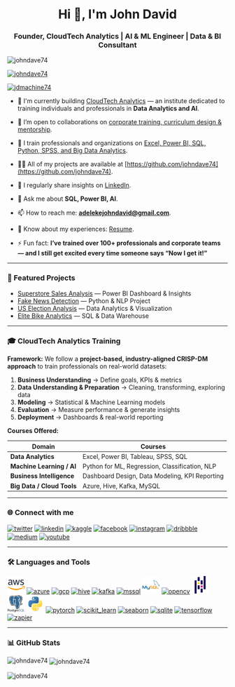 <h1 align="center">Hi 👋, I'm John David</h1>
<h3 align="center">Founder, CloudTech Analytics | AI & ML Engineer | Data & BI Consultant</h3>

<p align="left"> <img src="https://komarev.com/ghpvc/?username=johndave74&label=Profile%20views&color=0e75b6&style=flat" alt="johndave74" /> </p>

<p align="left"> <a href="https://github.com/ryo-ma/github-profile-trophy"><img src="https://github-profile-trophy.vercel.app/?username=johndave74" alt="johndave74" /></a> </p>

<p align="left"> 
<a href="https://twitter.com/jdmachine74" target="blank"><img src="https://img.shields.io/twitter/follow/jdmachine74?logo=twitter&style=for-the-badge" alt="jdmachine74" /></a> 
</p>

- 🔭 I'm currently building [CloudTech Analytics](https://cloudtechanalytics.github.io/cloudtech-website/) — an institute dedicated to training individuals and professionals in **Data Analytics and AI**.

- 👯 I’m open to collaborations on [corporate training, curriculum design & mentorship](https://cloudtechanalytics.github.io/cloudtech-website/).

- 🤝 I train professionals and organizations on [Excel, Power BI, SQL, Python, SPSS, and Big Data Analytics](https://cloudtechanalytics.github.io/cloudtech-website/).

- 👨‍💻 All of my projects are available at [https://github.com/johndave74](https://github.com/johndave74).

- 📝 I regularly share insights on [LinkedIn](https://www.linkedin.com/in/john-david-b7b5781b3/).

- 💬 Ask me about **SQL, Power BI, AI**.

- 📫 How to reach me: **adelekejohndavid@gmail.com**.

- 📄 Know about my experiences: [Resume](https://drive.google.com/file/d/122K8OoDeg0H7zZM6pNckJjiIB_i16xET/view?usp=sharing).

- ⚡ Fun fact: **I’ve trained over 100+ professionals and corporate teams — and I still get excited every time someone says “Now I get it!”**

---

### 🚀 Featured Projects

- [Superstore Sales Analysis](https://github.com/johndave74/superstore-analysis) — Power BI Dashboard & Insights  
- [Fake News Detection](https://github.com/johndave74/fake-news-detection) — Python & NLP Project  
- [US Election Analysis](https://github.com/johndave74/us-election-analysis) — Data Analytics & Visualization  
- [Elite Bike Analytics](https://github.com/johndave74/elite-bike-analysis) — SQL & Data Warehouse  

---

### 🎓 CloudTech Analytics Training

**Framework:** We follow a **project-based, industry-aligned CRISP-DM approach** to train professionals on real-world datasets:  

1. **Business Understanding** → Define goals, KPIs & metrics  
2. **Data Understanding & Preparation** → Cleaning, transforming, exploring data  
3. **Modeling** → Statistical & Machine Learning models  
4. **Evaluation** → Measure performance & generate insights  
5. **Deployment** → Dashboards & real-world reporting  

**Courses Offered:**  

| Domain | Courses |
|--------|--------|
| **Data Analytics** | Excel, Power BI, Tableau, SPSS, SQL |
| **Machine Learning / AI** | Python for ML, Regression, Classification, NLP |
| **Business Intelligence** | Dashboard Design, Data Modeling, KPI Reporting |
| **Big Data / Cloud Tools** | Azure, Hive, Kafka, MySQL |

---

### 🌐 Connect with me

<p align="left">
<a href="https://twitter.com/jdmachine74" target="blank"><img align="center" src="https://raw.githubusercontent.com/rahuldkjain/github-profile-readme-generator/master/src/images/icons/Social/twitter.svg" alt="twitter" height="30" width="40" /></a>
<a href="https://linkedin.com/in/john-david" target="blank"><img align="center" src="https://raw.githubusercontent.com/rahuldkjain/github-profile-readme-generator/master/src/images/icons/Social/linked-in-alt.svg" alt="linkedin" height="30" width="40" /></a>
<a href="https://kaggle.com/johndavid" target="blank"><img align="center" src="https://raw.githubusercontent.com/rahuldkjain/github-profile-readme-generator/master/src/images/icons/Social/kaggle.svg" alt="kaggle" height="30" width="40" /></a>
<a href="https://fb.com/johndavid" target="blank"><img align="center" src="https://raw.githubusercontent.com/rahuldkjain/github-profile-readme-generator/master/src/images/icons/Social/facebook.svg" alt="facebook" height="30" width="40" /></a>
<a href="https://instagram.com/jd_cta" target="blank"><img align="center" src="https://raw.githubusercontent.com/rahuldkjain/github-profile-readme-generator/master/src/images/icons/Social/instagram.svg" alt="instagram" height="30" width="40" /></a>
<a href="https://dribbble.com/johndavid" target="blank"><img align="center" src="https://raw.githubusercontent.com/rahuldkjain/github-profile-readme-generator/master/src/images/icons/Social/dribbble.svg" alt="dribbble" height="30" width="40" /></a>
<a href="https://medium.com/@adelekejohndavid" target="blank"><img align="center" src="https://raw.githubusercontent.com/rahuldkjain/github-profile-readme-generator/master/src/images/icons/Social/medium.svg" alt="medium" height="30" width="40" /></a>
<a href="https://www.youtube.com/c/@instructorjohndavid" target="blank"><img align="center" src="https://raw.githubusercontent.com/rahuldkjain/github-profile-readme-generator/master/src/images/icons/Social/youtube.svg" alt="youtube" height="30" width="40" /></a>
</p>

---

### 🛠 Languages and Tools

<p align="left"> 
<a href="https://aws.amazon.com" target="_blank" rel="noreferrer"><img src="https://raw.githubusercontent.com/devicons/devicon/master/icons/amazonwebservices/amazonwebservices-original-wordmark.svg" alt="aws" width="40" height="40"/></a> 
<a href="https://azure.microsoft.com/en-in/" target="_blank" rel="noreferrer"><img src="https://www.vectorlogo.zone/logos/microsoft_azure/microsoft_azure-icon.svg" alt="azure" width="40" height="40"/></a> 
<a href="https://cloud.google.com" target="_blank" rel="noreferrer"><img src="https://www.vectorlogo.zone/logos/google_cloud/google_cloud-icon.svg" alt="gcp" width="40" height="40"/></a> 
<a href="https://hive.apache.org/" target="_blank" rel="noreferrer"><img src="https://www.vectorlogo.zone/logos/apache_hive/apache_hive-icon.svg" alt="hive" width="40" height="40"/></a> 
<a href="https://kafka.apache.org/" target="_blank" rel="noreferrer"><img src="https://www.vectorlogo.zone/logos/apache_kafka/apache_kafka-icon.svg" alt="kafka" width="40" height="40"/></a> 
<a href="https://www.microsoft.com/en-us/sql-server" target="_blank" rel="noreferrer"><img src="https://www.svgrepo.com/show/303229/microsoft-sql-server-logo.svg" alt="mssql" width="40" height="40"/></a> 
<a href="https://www.mysql.com/" target="_blank" rel="noreferrer"><img src="https://raw.githubusercontent.com/devicons/devicon/master/icons/mysql/mysql-original-wordmark.svg" alt="mysql" width="40" height="40"/></a> 
<a href="https://opencv.org/" target="_blank" rel="noreferrer"><img src="https://www.vectorlogo.zone/logos/opencv/opencv-icon.svg" alt="opencv" width="40" height="40"/></a> 
<a href="https://pandas.pydata.org/" target="_blank" rel="noreferrer"><img src="https://raw.githubusercontent.com/devicons/devicon/2ae2a900d2f041da66e950e4d48052658d850630/icons/pandas/pandas-original.svg" alt="pandas" width="40" height="40"/></a> 
<a href="https://www.postgresql.org" target="_blank" rel="noreferrer"><img src="https://raw.githubusercontent.com/devicons/devicon/master/icons/postgresql/postgresql-original-wordmark.svg" alt="postgresql" width="40" height="40"/></a> 
<a href="https://www.python.org" target="_blank" rel="noreferrer"><img src="https://raw.githubusercontent.com/devicons/devicon/master/icons/python/python-original.svg" alt="python" width="40" height="40"/></a> 
<a href="https://pytorch.org/" target="_blank" rel="noreferrer"><img src="https://www.vectorlogo.zone/logos/pytorch/pytorch-icon.svg" alt="pytorch" width="40" height="40"/></a> 
<a href="https://scikit-learn.org/" target="_blank" rel="noreferrer"><img src="https://upload.wikimedia.org/wikipedia/commons/0/05/Scikit_learn_logo_small.svg" alt="scikit_learn" width="40" height="40"/></a> 
<a href="https://seaborn.pydata.org/" target="_blank" rel="noreferrer"><img src="https://seaborn.pydata.org/_images/logo-mark-lightbg.svg" alt="seaborn" width="40" height="40"/></a> 
<a href="https://www.sqlite.org/" target="_blank" rel="noreferrer"><img src="https://www.vectorlogo.zone/logos/sqlite/sqlite-icon.svg" alt="sqlite" width="40" height="40"/></a> 
<a href="https://www.tensorflow.org" target="_blank" rel="noreferrer"><img src="https://www.vectorlogo.zone/logos/tensorflow/tensorflow-icon.svg" alt="tensorflow" width="40" height="40"/></a> 
<a href="https://zapier.com" target="_blank" rel="noreferrer"><img src="https://www.vectorlogo.zone/logos/zapier/zapier-icon.svg" alt="zapier" width="40" height="40"/></a> 
</p>

---

### 📊 GitHub Stats

<p><img align="left" src="https://github-readme-stats.vercel.app/api/top-langs?username=johndave74&show_icons=true&locale=en&layout=compact" alt="johndave74" /></p>

<p>&nbsp;<img align="center" src="https://github-readme-stats.vercel.app/api?username=johndave74&show_icons=true&locale=en" alt="johndave74" /></p>

<p><img align="center" src="https://github-readme-streak-stats.herokuapp.com/?user=johndave74&" alt="johndave74" /></p>
